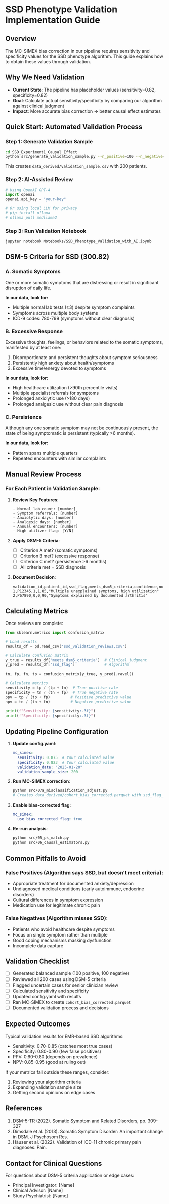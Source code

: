 # SSD Phenotype Validation Implementation Guide

## Overview

The MC-SIMEX bias correction in our pipeline requires sensitivity and specificity values for the SSD phenotype algorithm. This guide explains how to obtain these values through validation.

## Why We Need Validation

- **Current State**: The pipeline has placeholder values (sensitivity=0.82, specificity=0.82)
- **Goal**: Calculate actual sensitivity/specificity by comparing our algorithm against clinical judgment
- **Impact**: More accurate bias correction → better causal effect estimates

## Quick Start: Automated Validation Process

### Step 1: Generate Validation Sample
```bash
cd SSD_Experiment1_Causal_Effect
python src/generate_validation_sample.py --n_positive=100 --n_negative=100
```

This creates `data_derived/validation_sample.csv` with 200 patients.

### Step 2: AI-Assisted Review
```python
# Using OpenAI GPT-4
import openai
openai.api_key = "your-key"

# Or using local LLM for privacy
# pip install ollama
# ollama pull medllama2
```

### Step 3: Run Validation Notebook
```bash
jupyter notebook Notebooks/SSD_Phenotype_Validation_with_AI.ipynb
```

## DSM-5 Criteria for SSD (300.82)

### A. Somatic Symptoms
One or more somatic symptoms that are distressing or result in significant disruption of daily life.

**In our data, look for:**
- Multiple normal lab tests (≥3) despite symptom complaints
- Symptoms across multiple body systems
- ICD-9 codes: 780-799 (symptoms without clear diagnosis)

### B. Excessive Response
Excessive thoughts, feelings, or behaviors related to the somatic symptoms, manifested by at least one:
1. Disproportionate and persistent thoughts about symptom seriousness
2. Persistently high anxiety about health/symptoms  
3. Excessive time/energy devoted to symptoms

**In our data, look for:**
- High healthcare utilization (>90th percentile visits)
- Multiple specialist referrals for symptoms
- Prolonged anxiolytic use (>180 days)
- Prolonged analgesic use without clear pain diagnosis

### C. Persistence
Although any one somatic symptom may not be continuously present, the state of being symptomatic is persistent (typically >6 months).

**In our data, look for:**
- Pattern spans multiple quarters
- Repeated encounters with similar complaints

## Manual Review Process

### For Each Patient in Validation Sample:

1. **Review Key Features**:
   ```
   - Normal lab count: [number]
   - Symptom referrals: [number]  
   - Anxiolytic days: [number]
   - Analgesic days: [number]
   - Annual encounters: [number]
   - High utilizer flag: [Y/N]
   ```

2. **Apply DSM-5 Criteria**:
   - [ ] Criterion A met? (somatic symptoms)
   - [ ] Criterion B met? (excessive response)
   - [ ] Criterion C met? (persistence >6 months)
   - [ ] All criteria met = SSD diagnosis

3. **Document Decision**:
   ```csv
   validation_id,patient_id,ssd_flag,meets_dsm5_criteria,confidence,notes
   1,P12345,1,1,85,"Multiple unexplained symptoms, high utilization"
   2,P67890,0,0,90,"Symptoms explained by documented arthritis"
   ```

## Calculating Metrics

Once reviews are complete:

```python
from sklearn.metrics import confusion_matrix

# Load results
results_df = pd.read_csv('ssd_validation_reviews.csv')

# Calculate confusion matrix
y_true = results_df['meets_dsm5_criteria']  # Clinical judgment
y_pred = results_df['ssd_flag']             # Algorithm

tn, fp, fn, tp = confusion_matrix(y_true, y_pred).ravel()

# Calculate metrics
sensitivity = tp / (tp + fn)  # True positive rate
specificity = tn / (tn + fp)  # True negative rate
ppv = tp / (tp + fp)         # Positive predictive value
npv = tn / (tn + fn)         # Negative predictive value

print(f"Sensitivity: {sensitivity:.3f}")
print(f"Specificity: {specificity:.3f}")
```

## Updating Pipeline Configuration

1. **Update config.yaml**:
   ```yaml
   mc_simex:
     sensitivity: 0.875  # Your calculated value
     specificity: 0.823  # Your calculated value
     validation_date: "2025-01-20"
     validation_sample_size: 200
   ```

2. **Run MC-SIMEX correction**:
   ```bash
   python src/07a_misclassification_adjust.py
   # Creates data_derived/cohort_bias_corrected.parquet with ssd_flag_adj
   ```

3. **Enable bias-corrected flag**:
   ```yaml
   mc_simex:
     use_bias_corrected_flag: true
   ```

4. **Re-run analysis**:
   ```bash
   python src/05_ps_match.py
   python src/06_causal_estimators.py
   ```

## Common Pitfalls to Avoid

### False Positives (Algorithm says SSD, but doesn't meet criteria):
- Appropriate treatment for documented anxiety/depression
- Undiagnosed medical conditions (early autoimmune, endocrine disorders)
- Cultural differences in symptom expression
- Medication use for legitimate chronic pain

### False Negatives (Algorithm misses SSD):
- Patients who avoid healthcare despite symptoms
- Focus on single symptom rather than multiple
- Good coping mechanisms masking dysfunction
- Incomplete data capture

## Validation Checklist

- [ ] Generated balanced sample (100 positive, 100 negative)
- [ ] Reviewed all 200 cases using DSM-5 criteria
- [ ] Flagged uncertain cases for senior clinician review
- [ ] Calculated sensitivity and specificity
- [ ] Updated config.yaml with results
- [ ] Ran MC-SIMEX to create `cohort_bias_corrected.parquet`
- [ ] Documented validation process and decisions

## Expected Outcomes

Typical validation results for EMR-based SSD algorithms:
- Sensitivity: 0.70-0.85 (catches most true cases)
- Specificity: 0.80-0.90 (few false positives)
- PPV: 0.60-0.80 (depends on prevalence)
- NPV: 0.85-0.95 (good at ruling out)

If your metrics fall outside these ranges, consider:
1. Reviewing your algorithm criteria
2. Expanding validation sample size
3. Getting second opinions on edge cases

## References

1. DSM-5-TR (2022). Somatic Symptom and Related Disorders, pp. 309-327
2. Dimsdale et al. (2013). Somatic Symptom Disorder: An important change in DSM. J Psychosom Res.
3. Häuser et al. (2022). Validation of ICD-11 chronic primary pain diagnoses. Pain.

## Contact for Clinical Questions

For questions about DSM-5 criteria application or edge cases:
- Principal Investigator: [Name]
- Clinical Advisor: [Name]
- Study Psychiatrist: [Name] 